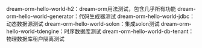 dream-orm-hello-world-h2：dream-orm用法测试，包含几乎所有功能
dream-orm-hello-world-generator：代码生成器测试
dream-orm-hello-world-jdbc：动态数据源测试
dream-orm-hello-world-solon：集成solon测试
dream-orm-hello-world-tdengine：时序数据库测试
dream-orm-hello-world-db-tenant：物理数据库租户隔离测试


